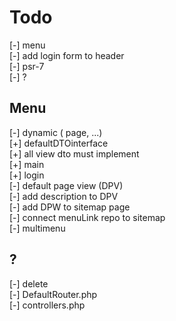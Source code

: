 # Todo

[-] menu  
[-] add login form to header  
[-] psr-7  
[-] ?  

## Menu

[-] dynamic ( page, ...)  
  [+] defaultDTOinterface  
    [+] all view dto must implement  
      [+] main  
      [+] login  
  [-] default page view (DPV)  
  [-] add description to DPV  
  [-] add DPW to sitemap page  
  [-] connect menuLink repo to sitemap  
[-] multimenu  

## ?

[-] delete  
  [-] DefaultRouter.php  
  [-] controllers.php  
